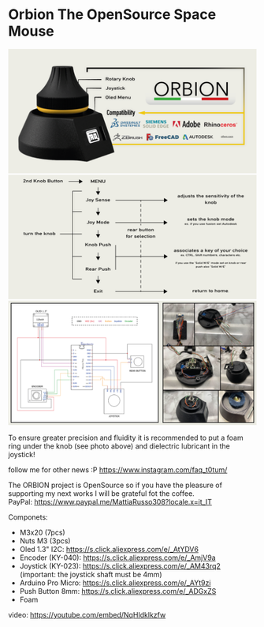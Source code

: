 # Orbion The OpenSource Space Mouse

![](IMG/display.png)
![](IMG/Orbiter_menu_SCH.png)
![](IMG/home_ele_sch.png)

To ensure greater precision and fluidity it is recommended to put a foam ring under the knob (see photo above) and dielectric lubricant in the joystick!

follow me for other news :P
https://www.instagram.com/faq_t0tum/

The ORBION project is OpenSource so if you have the pleasure of supporting my next works I will be grateful fot the coffee.  
PayPal: https://www.paypal.me/MattiaRusso308?locale.x=it_IT

Componets:
- M3x20 (7pcs)
- Nuts M3 (3pcs)
- Oled 1.3" I2C: 
https://s.click.aliexpress.com/e/_AtYDV6
- Encoder (KY-040): 
https://s.click.aliexpress.com/e/_AmjV9a
- Joystick (KY-023): 
https://s.click.aliexpress.com/e/_AM43rq2 (important: the joystick shaft must be 4mm)
- Arduino Pro Micro:
https://s.click.aliexpress.com/e/_AYt9zi
- Push Button 8mm:
https://s.click.aliexpress.com/e/_ADGxZS
- Foam

video: https://youtube.com/embed/NqHIdklkzfw
